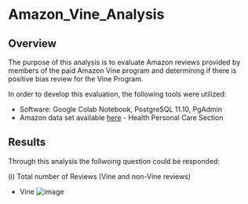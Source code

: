 # Amazon_Vine_Analysis

## Overview

The purpose of this analysis is to evaluate Amazon reviews provided by members of the paid Amazon Vine program and determining if there is positive bias review for the Vine Program.

In order to develop this evaluation, the following tools were utilized:
- Software: Google Colab Notebook, PostgreSQL 11.10, PgAdmin
- Amazon data set available [here](https://s3.amazonaws.com/amazon-reviews-pds/tsv/index.txt) - Health Personal Care Section

## Results

Through this analysis the follwoing question could be responded:

(i) Total number of Reviews (Vine and non-Vine reviews)

 - Vine
![image](https://user-images.githubusercontent.com/76540704/115174674-ac878300-a097-11eb-9d79-93ad40c5be90.png)
